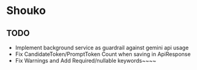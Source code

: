 # Shouko


## TODO
- Implement background service as guardrail against gemini api usage
- Fix CandidateToken/PromptToken Count when saving in ApiResponse
- Fix Warnings and Add Required/nullable keywords~~~~